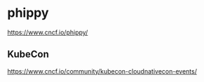 # phippy

https://www.cncf.io/phippy/



## KubeCon

https://www.cncf.io/community/kubecon-cloudnativecon-events/





